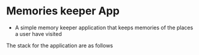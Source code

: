 # Memories keeper App

-  A simple memory keeper application that keeps memories of the places a user have visited

The stack for the application are as follows
